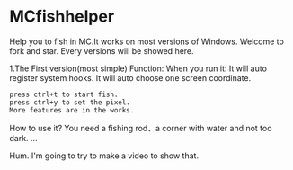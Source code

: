 # MCfishhelper
Help you to fish in MC.It works on most versions of Windows.
Welcome to fork and star.
Every versions will be showed here.

1.The First version(most simple)
Function:
When you run it:
	It will auto register system hooks.
	It will auto choose one screen coordinate.
	
	press ctrl+t to start fish.
	press ctrl+y to set the pixel.
	More features are in the works.

How to use it?
You need a fishing rod、a corner with water and not too dark.
...

Hum.
I'm going to try to make a video to show that.
